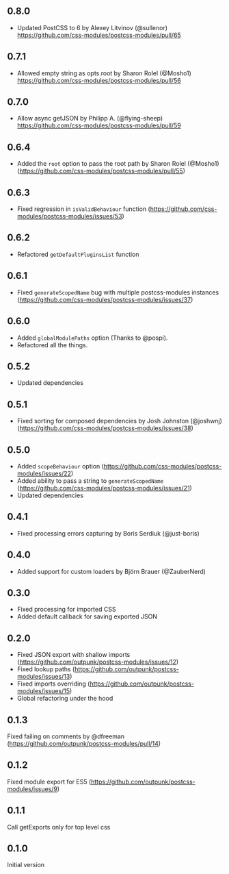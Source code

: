 ## 0.8.0
* Updated PostCSS to 6 by Alexey Litvinov (@sullenor) https://github.com/css-modules/postcss-modules/pull/65

## 0.7.1
* Allowed empty string as opts.root by Sharon Rolel (@Mosho1) https://github.com/css-modules/postcss-modules/pull/56

## 0.7.0
* Allow async getJSON by Philipp A. (@flying-sheep) https://github.com/css-modules/postcss-modules/pull/59

## 0.6.4
* Added the `root` option to pass the root path by Sharon Rolel (@Mosho1) (https://github.com/css-modules/postcss-modules/pull/55)

## 0.6.3
* Fixed regression in `isValidBehaviour` function (https://github.com/css-modules/postcss-modules/issues/53)

## 0.6.2
* Refactored `getDefaultPluginsList` function

## 0.6.1
* Fixed `generateScopedName` bug with multiple postcss-modules instances (https://github.com/css-modules/postcss-modules/issues/37)

## 0.6.0
* Added `globalModulePaths` option (Thanks to @pospi).
* Refactored all the things.

## 0.5.2
* Updated dependencies

## 0.5.1
* Fixed sorting for composed dependencies by Josh Johnston (@joshwnj) (https://github.com/css-modules/postcss-modules/issues/38)

## 0.5.0
* Added `scopeBehaviour` option (https://github.com/css-modules/postcss-modules/issues/22)
* Added ability to pass a string to `generateScopedName` (https://github.com/css-modules/postcss-modules/issues/21)
* Updated dependencies

## 0.4.1
* Fixed processing errors capturing by Boris Serdiuk (@just-boris)

## 0.4.0
* Added support for custom loaders by Björn Brauer (@ZauberNerd)

## 0.3.0
* Fixed processing for imported CSS
* Added default callback for saving exported JSON

## 0.2.0
* Fixed JSON export with shallow imports (https://github.com/outpunk/postcss-modules/issues/12)
* Fixed lookup paths (https://github.com/outpunk/postcss-modules/issues/13)
* Fixed imports overriding (https://github.com/outpunk/postcss-modules/issues/15)
* Global refactoring under the hood

## 0.1.3
Fixed failing on comments by @dfreeman (https://github.com/outpunk/postcss-modules/pull/14)

## 0.1.2
Fixed module export for ES5 (https://github.com/outpunk/postcss-modules/issues/9)

## 0.1.1
Call getExports only for top level css

## 0.1.0
Initial version
